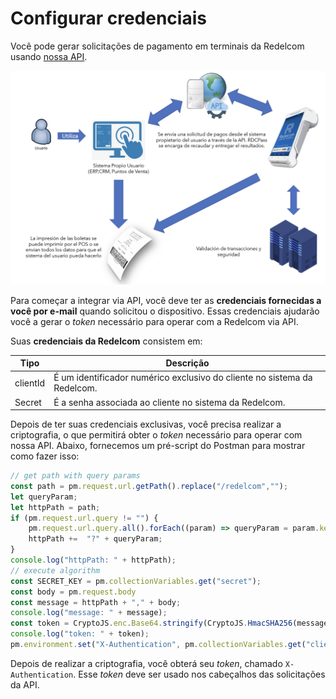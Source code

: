 # Configurar credenciais

Você pode gerar solicitações de pagamento em terminais da Redelcom usando [nossa API](https://api-dev.redelcom.cl:20010/v2).

</center>

![diagrama explicando a Integração com a API](/images/Redelcom/integrate-via-API.png)

</center>

Para começar a integrar via API, você deve ter as **credenciais fornecidas a você por e-mail** quando solicitou o dispositivo. Essas credenciais ajudarão você a gerar o *token* necessário para operar com a Redelcom via API.

Suas **credenciais da Redelcom** consistem em:

| Tipo | Descrição |
|---|---|
| clientId | É um identificador numérico exclusivo do cliente no sistema da Redelcom. |
| Secret | É a senha associada ao cliente no sistema da Redelcom. |

Depois de ter suas credenciais exclusivas, você precisa realizar a criptografia, o que permitirá obter o *token* necessário para operar com nossa API. Abaixo, fornecemos um pré-script do Postman para mostrar como fazer isso:

```javascript
// get path with query params
const path = pm.request.url.getPath().replace("/redelcom","");
let queryParam;
let httpPath = path;
if (pm.request.url.query != "") {
    pm.request.url.query.all().forEach((param) => queryParam = param.key + "=" +  param.value);
    httpPath +=  "?" + queryParam;
}
console.log("httpPath: " + httpPath);
// execute algorithm
const SECRET_KEY = pm.collectionVariables.get("secret");
const body = pm.request.body
const message = httpPath + "," + body;
console.log("message: " + message);
const token = CryptoJS.enc.Base64.stringify(CryptoJS.HmacSHA256(message, SECRET_KEY));
console.log("token: " + token);
pm.environment.set("X-Authentication", pm.collectionVariables.get("clientId") + ";" + token);
```

Depois de realizar a criptografia, você obterá seu *token*, chamado `X-Authentication`. Esse *token* deve ser usado nos cabeçalhos das solicitações da API.
